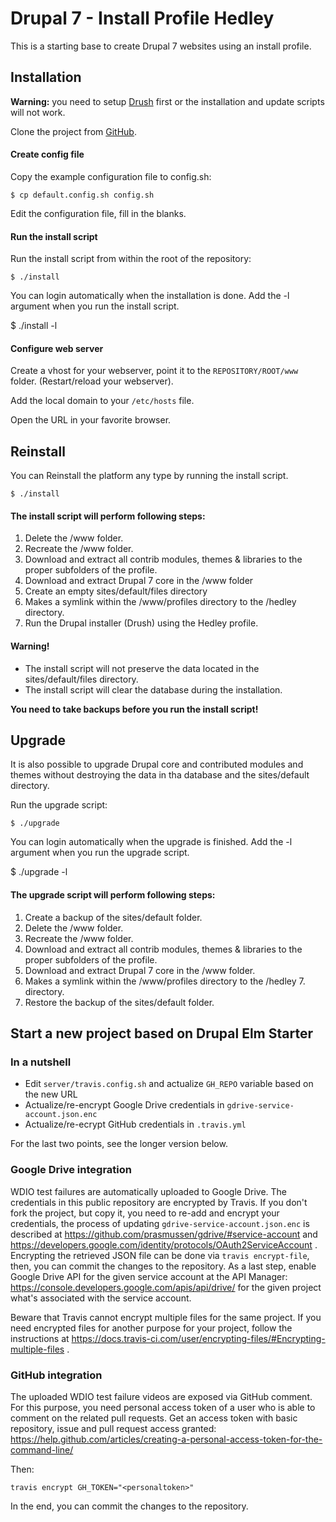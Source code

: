 # Drupal 7 - Install Profile Hedley

This is a starting base to create Drupal 7 websites using an install profile.


## Installation

**Warning:** you need to setup [Drush](https://github.com/drush-ops/drush)
first or the installation and update scripts will not work.

Clone the project from [GitHub](https://github.com/Gizra/drupal-elm-stater).


#### Create config file

Copy the example configuration file to config.sh:

	$ cp default.config.sh config.sh

Edit the configuration file, fill in the blanks.


#### Run the install script

Run the install script from within the root of the repository:

	$ ./install

You can login automatically when the installation is done. Add the -l argument
when you run the install script.

  $ ./install -l


#### Configure web server

Create a vhost for your webserver, point it to the `REPOSITORY/ROOT/www` folder.
(Restart/reload your webserver).

Add the local domain to your ```/etc/hosts``` file.

Open the URL in your favorite browser.



## Reinstall

You can Reinstall the platform any type by running the install script.

	$ ./install


#### The install script will perform following steps:

1. Delete the /www folder.
2. Recreate the /www folder.
3. Download and extract all contrib modules, themes & libraries to the proper
   subfolders of the profile.
4. Download and extract Drupal 7 core in the /www folder
5. Create an empty sites/default/files directory
6. Makes a symlink within the /www/profiles directory to the /hedley
   directory.
7. Run the Drupal installer (Drush) using the Hedley profile.

#### Warning!

* The install script will not preserve the data located in the
  sites/default/files directory.
* The install script will clear the database during the installation.

**You need to take backups before you run the install script!**



## Upgrade

It is also possible to upgrade Drupal core and contributed modules and themes
without destroying the data in tha database and the sites/default directory.

Run the upgrade script:

	$ ./upgrade

You can login automatically when the upgrade is finished. Add the -l argument
when you run the upgrade script.

  $ ./upgrade -l


#### The upgrade script will perform following steps:

1. Create a backup of the sites/default folder.
2. Delete the /www folder.
3. Recreate the /www folder.
4. Download and extract all contrib modules, themes & libraries to the proper
   subfolders of the profile.
5. Download and extract Drupal 7 core in the /www folder.
6. Makes a symlink within the /www/profiles directory to the
   /hedley 7. directory.
7. Restore the backup of the sites/default folder.

## Start a new project based on Drupal Elm Starter

### In a nutshell
 * Edit `server/travis.config.sh` and actualize `GH_REPO` variable based on
   the new URL
 * Actualize/re-encrypt Google Drive credentials in `gdrive-service-account.json.enc`
 * Actualize/re-ecrypt GitHub credentials in `.travis.yml`

For the last two points, see the longer version below.

### Google Drive integration
WDIO test failures are automatically uploaded to Google Drive. The credentials
in this public repository are encrypted by Travis. If you don't fork the
project, but copy it, you need to re-add and encrypt your credentials,
the process of updating `gdrive-service-account.json.enc` is described at
https://github.com/prasmussen/gdrive/#service-account
and https://developers.google.com/identity/protocols/OAuth2ServiceAccount .
Encrypting the retrieved JSON file can be done via `travis encrypt-file`, 
then, you can commit the changes to the repository. As a last step,
enable Google Drive API for the given service account at
the API Manager: https://console.developers.google.com/apis/api/drive/
for the given project what's associated with the service account.

Beware that Travis cannot encrypt multiple files for the same project.
If you need encrypted files for another purpose for your project, follow
the instructions at
https://docs.travis-ci.com/user/encrypting-files/#Encrypting-multiple-files .

### GitHub integration
The uploaded WDIO test failure videos are exposed via GitHub comment. For
this purpose, you need personal access token of a user who is able to comment
on the related pull requests.
Get an access token with basic repository, issue and pull request access
granted:
https://help.github.com/articles/creating-a-personal-access-token-for-the-command-line/

Then:
```
travis encrypt GH_TOKEN="<personaltoken>"
```
In the end, you can commit the changes to the repository.
